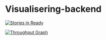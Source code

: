 # Visualisering-backend

[![Stories in Ready](https://badge.waffle.io/Visualisering/Visualisering-backend.png?label=ready&title=Ready)](https://waffle.io/Visualisering/Visualisering-backend)

[![Throughput Graph](https://graphs.waffle.io/Visualisering/Visualisering-backend/throughput.svg)](https://waffle.io/Visualisering/Visualisering-backend/metrics)




